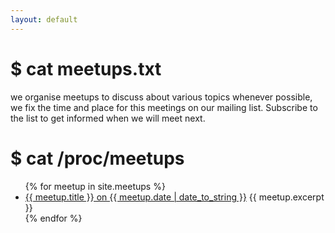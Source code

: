 ```yaml
---
layout: default
---
```

# $ cat meetups.txt
we organise meetups to discuss about various topics whenever possible,
we fix the time and place for this meetings on our mailing list. Subscribe
to the list to get informed when we will meet next.

# $ cat /proc/meetups
<ul>
    {% for meetup in site.meetups %}
        <li> 
            <a href="{{ meetup.url }}">{{ meetup.title }} on {{ meetup.date | date_to_string }}</a>
            {{ meetup.excerpt }}
        </li>
    {% endfor %}
</ul>
